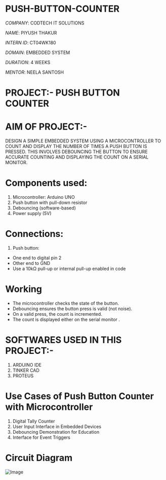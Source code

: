 # PUSH-BUTTON-COUNTER

*COMPANY*: CODTECH IT SOLUTIONS

*NAME*: PIYUSH THAKUR

*INTERN ID*: CT04WK180

*DOMAIN*: EMBEDDED SYSTEM 

*DURATION*: 4 WEEKS

*MENTOR*: NEELA SANTOSH


# PROJECT:- PUSH BUTTON COUNTER

# AIM OF PROJECT:-

DESIGN A SIMPLE EMBEDDED SYSTEM USING A MICROCONTROLLER TO COUNT AND DISPLAY THE NUMBER OF TIMES A PUSH BUTTON IS PRESSED. THIS INVOLVES DEBOUNCING THE BUTTON TO ENSURE ACCURATE COUNTING AND DISPLAYING THE COUNT ON A SERIAL MONITOR.

# Components used:
1) Microcontroller: Arduino UNO
2) Push button with pull-down resistor
3) Debouncing (software-based)
4) Power supply (5V)

# Connections:
1) Push button:
- One end to digital pin 2
- Other end to GND
- Use a 10kΩ pull-up or internal pull-up enabled in code

# Working
- The microcontroller checks the state of the button.
- Debouncing ensures the button press is valid (not noise).
- On a valid press, the count is incremented.
- The count is displayed either on the serial monitor .

# SOFTWARES USED IN THIS PROJECT:-

1) ARDUINO IDE
2) TINKER CAD
3) PROTEUS

# Use Cases of Push Button Counter with Microcontroller
1) Digital Tally Counter
2) User Input Interface in Embedded Devices
3) Debouncing Demonstration for Education
4) Interface for Event Triggers

# Circuit Diagram

![Image](https://github.com/user-attachments/assets/2f2e3f1f-5f70-46b6-a17a-890fac9f4976)
